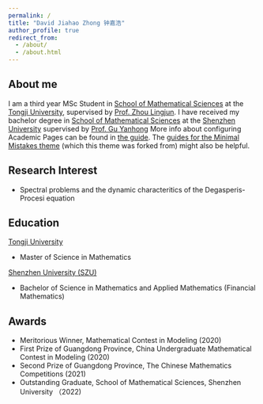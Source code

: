 ```yaml
---
permalink: /
title: "David Jiahao Zhong 钟嘉浩"
author_profile: true
redirect_from: 
  - /about/
  - /about.html
---
```

## About me

I am a third year MSc Student in [School of Mathematical Sciences](https://math.tongji.edu.cn/home/mathen.htm) at the [Tongji University](https://en.tongji.edu.cn/p/#/), supervised by [Prof. Zhou Lingjun](https://math.tongji.edu.cn/info/1253/9572.htm). I have received my bachelor degree in [School of Mathematical Sciences](https://math.szu.edu.cn/en/) at the [Shenzhen University](https://en.szu.edu.cn/) supervised by [Prof. Gu Yanhong](https://math.szu.edu.cn/en/info/1122/1434.htm)
More info about configuring Academic Pages can be found in [the guide](https://academicpages.github.io/markdown/). The [guides for the Minimal Mistakes theme](https://mmistakes.github.io/minimal-mistakes/docs/configuration/) (which this theme was forked from) might also be helpful.

## Research Interest

* Spectral problems and the dynamic characteritics of the Degasperis-Procesi equation

## Education

[Tongji University](https://en.tongji.edu.cn/p/#/)
* Master of Science in Mathematics
  
[Shenzhen University (SZU)](https://en.szu.edu.cn/) 
* Bachelor of Science in Mathematics and Applied Mathematics (Financial Mathematics)

## Awards

* Meritorious Winner, Mathematical Contest in Modeling (2020)
* First Prize of Guangdong Province, China Undergraduate Mathematical Contest in Modeling (2020)
* Second Prize of Guangdong Province, The Chinese Mathematics Competitions (2021)
* Outstanding Graduate, School of Mathematical Sciences, Shenzhen University （2022)

